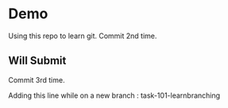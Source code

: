 # Demo

Using this repo to learn git.
Commit 2nd time.

## Will Submit

Commit 3rd time.

Adding this line while on a new branch : task-101-learnbranching
